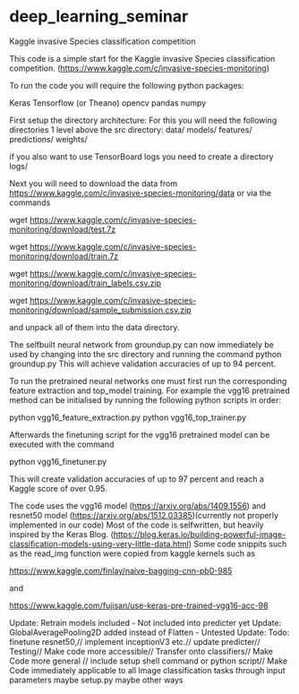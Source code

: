 # deep_learning_seminar
Kaggle invasive Species classification competition

This code is a simple start for the Kaggle invasive Species classification competition.
(https://www.kaggle.com/c/invasive-species-monitoring)


To run the code you will require the following python packages:

Keras
Tensorflow (or Theano)
opencv
pandas
numpy

First setup the directory architecture:
For this you will need the following directories 1 level above the src directory:
data/
models/
features/
predictions/
weights/

if you also want to use TensorBoard logs you need to create a directory
logs/

Next you will need to download the data from
https://www.kaggle.com/c/invasive-species-monitoring/data
or via the commands

wget https://www.kaggle.com/c/invasive-species-monitoring/download/test.7z

wget https://www.kaggle.com/c/invasive-species-monitoring/download/train.7z

wget https://www.kaggle.com/c/invasive-species-monitoring/download/train_labels.csv.zip

wget https://www.kaggle.com/c/invasive-species-monitoring/download/sample_submission.csv.zip

and unpack all of them into the data directory.

The selfbuilt neural network from groundup.py can now immediately be used by changing into the src directory and running the command
python groundup.py
This will achieve validation accuracies of up to 94 percent.

To run the pretrained neural networks one must first run the corresponding feature extraction and top_model training.
For example the vgg16 pretrained method can be initialised by running the following python scripts in order:

python vgg16_feature_extraction.py
python vgg16_top_trainer.py

Afterwards the finetuning script for the vgg16 pretrained model can be executed with the command

python vgg16_finetuner.py

This will create validation accuracies of up to 97 percent and reach a Kaggle score of over 0.95.

The code uses the vgg16 model (https://arxiv.org/abs/1409.1556) and resnet50 model (https://arxiv.org/abs/1512.03385)(currently not properly implemented in our code)
Most of the code is selfwritten, but heavily inspired by the Keras Blog.
(https://blog.keras.io/building-powerful-image-classification-models-using-very-little-data.html)
Some code snippits such as the read_img function were copied from kaggle kernels such as

https://www.kaggle.com/finlay/naive-bagging-cnn-pb0-985

and

https://www.kaggle.com/fujisan/use-keras-pre-trained-vgg16-acc-98



Update: Retrain models included - Not included into predicter yet
Update: GlobalAveragePooling2D added instead of Flatten - Untested
Update:
Todo: finetune resnet50,//
implement inceptionV3 etc.//
update predicter//
Testing//
Make code more accessible//
Transfer onto classifiers//
Make Code more general //
include setup shell command or python script//
Make Code immediately applicable to all Image classification tasks through input parameters maybe setup.py maybe other ways
